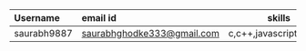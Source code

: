 | Username    | email id                   |         skills          |
| :---------- | :------------------------- | :---------------------: |
| saurabh9887 | saurabhghodke333@gmail.com | c,c++,javascript,python |
